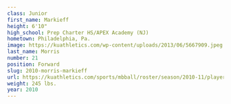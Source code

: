 ```yaml
---
class: Junior
first_name: Markieff
height: 6'10"
high_school: Prep Charter HS/APEX Academy (NJ)
hometown: Philadelphia, Pa.
image: https://kuathletics.com/wp-content/uploads/2013/06/5667909.jpeg
last_name: Morris
number: 21
position: Forward
slug: 2010-morris-markieff
url: https://kuathletics.com/sports/mbball/roster/season/2010-11/player/markieff-morris/
weight: 245 lbs.
year: 2010
---
```

